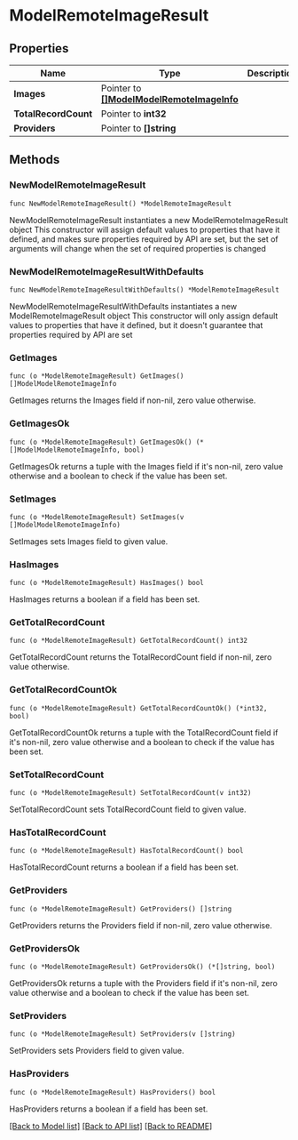 # ModelRemoteImageResult

## Properties

Name | Type | Description | Notes
------------ | ------------- | ------------- | -------------
**Images** | Pointer to [**[]ModelModelRemoteImageInfo**](ModelModelRemoteImageInfo.md) |  | [optional] 
**TotalRecordCount** | Pointer to **int32** |  | [optional] 
**Providers** | Pointer to **[]string** |  | [optional] 

## Methods

### NewModelRemoteImageResult

`func NewModelRemoteImageResult() *ModelRemoteImageResult`

NewModelRemoteImageResult instantiates a new ModelRemoteImageResult object
This constructor will assign default values to properties that have it defined,
and makes sure properties required by API are set, but the set of arguments
will change when the set of required properties is changed

### NewModelRemoteImageResultWithDefaults

`func NewModelRemoteImageResultWithDefaults() *ModelRemoteImageResult`

NewModelRemoteImageResultWithDefaults instantiates a new ModelRemoteImageResult object
This constructor will only assign default values to properties that have it defined,
but it doesn't guarantee that properties required by API are set

### GetImages

`func (o *ModelRemoteImageResult) GetImages() []ModelModelRemoteImageInfo`

GetImages returns the Images field if non-nil, zero value otherwise.

### GetImagesOk

`func (o *ModelRemoteImageResult) GetImagesOk() (*[]ModelModelRemoteImageInfo, bool)`

GetImagesOk returns a tuple with the Images field if it's non-nil, zero value otherwise
and a boolean to check if the value has been set.

### SetImages

`func (o *ModelRemoteImageResult) SetImages(v []ModelModelRemoteImageInfo)`

SetImages sets Images field to given value.

### HasImages

`func (o *ModelRemoteImageResult) HasImages() bool`

HasImages returns a boolean if a field has been set.

### GetTotalRecordCount

`func (o *ModelRemoteImageResult) GetTotalRecordCount() int32`

GetTotalRecordCount returns the TotalRecordCount field if non-nil, zero value otherwise.

### GetTotalRecordCountOk

`func (o *ModelRemoteImageResult) GetTotalRecordCountOk() (*int32, bool)`

GetTotalRecordCountOk returns a tuple with the TotalRecordCount field if it's non-nil, zero value otherwise
and a boolean to check if the value has been set.

### SetTotalRecordCount

`func (o *ModelRemoteImageResult) SetTotalRecordCount(v int32)`

SetTotalRecordCount sets TotalRecordCount field to given value.

### HasTotalRecordCount

`func (o *ModelRemoteImageResult) HasTotalRecordCount() bool`

HasTotalRecordCount returns a boolean if a field has been set.

### GetProviders

`func (o *ModelRemoteImageResult) GetProviders() []string`

GetProviders returns the Providers field if non-nil, zero value otherwise.

### GetProvidersOk

`func (o *ModelRemoteImageResult) GetProvidersOk() (*[]string, bool)`

GetProvidersOk returns a tuple with the Providers field if it's non-nil, zero value otherwise
and a boolean to check if the value has been set.

### SetProviders

`func (o *ModelRemoteImageResult) SetProviders(v []string)`

SetProviders sets Providers field to given value.

### HasProviders

`func (o *ModelRemoteImageResult) HasProviders() bool`

HasProviders returns a boolean if a field has been set.


[[Back to Model list]](../README.md#documentation-for-models) [[Back to API list]](../README.md#documentation-for-api-endpoints) [[Back to README]](../README.md)


